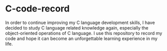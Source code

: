 # C-code-record
In order to continue improving my C language development skills, I have decided to study C language related knowledge again, especially the object-oriented operations of C language. I use this repository to record my code and hope it can become an unforgettable learning experience in my life.
